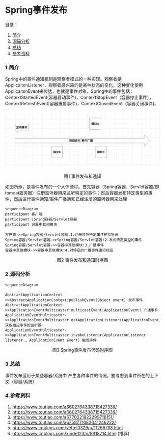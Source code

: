 # Spring事件发布

目录：

1. [简介][1]
2. [源码分析][2]
3. [总结][3]
4. [参考资料][4]



### 1.简介

Spring中的事件通知机制是观察者模式的一种实现。观察者是ApplicaitonListener，观察者感兴趣的是某种状态的变化，这种变化使用ApplicaitonEvent来传达，也就是事件对象。Spring中的事件包括 : ContextStartedEvent(容器启动事件)，ContextStopEvent（容器停止事件），ContextRefreshEvent(容器重启事件)，ContextClosedEvent（容器关闭事件)。

![](1.jpg)

<center>图1 事件发布和通知
</center>



如图所示，是事件发布的一个大体流程。首先容器（Spring容器，Servlet容器/即tomcat服务器）注册监听器用来监听特定的事件；然后容器发布特定类型的事件，然后进行事件通知/事件广播通知已经注册的监听器用来处理

```mermaid
sequenceDiagram
participant 客户端
participant Spring容器/Servlet容器
participant 容器中其他模块

客户端->>Spring容器/Servlet容器:1.注册监听特定事件的监听器
Spring容器/Servlet容器->>Spring容器/Servlet容器:2.发布特定类型的事件
Spring容器/Servlet容器->>容器中其他模块:3.广播事件
容器中其他模块->>容器中其他模块:4.对特定的广播事件进行相应
```

<center>图2 事件发布和通知时序图</center>



### 2.源码分析

```mermaid
sequenceDiagram

AbstractApplicationContext->>AbstractApplicationContext:publishEvent(Object event) 发布事件
AbstractApplicationContext->>ApplicationEventMulticaster:multicastEvent(ApplicationEvent) 广播事件
ApplicationEventMulticaster->>ApplicationEventMulticaster:getApplicationListeners(ApplicationEvent,ResolvableType) 获取相应事件的监听器
ApplicationEventMulticaster->>ApplicationEventMulticaster:invokeListener(ApplicationListener listener , ApplicationEvent event) 触发事件
```

<center>图3 Spring事件发布代码时序图</center>



### 3.总结

事件发布适用于某些容器/系统中 产生各种事件的情况。要考虑到事件所在的上下文（容器/系统）

### 4.参考资料

1. https://www.toutiao.com/a6602764338715427336/
2. https://www.toutiao.com/a6602764338715427336/
3. https://www.toutiao.com/a6770321822299718151/
4. https://www.toutiao.com/a6758771082041246222/
5. https://www.cnblogs.com/vettel0329/p/11269733.html
6. https://www.cnblogs.com/xinde123/p/8918714.html (推荐)





[1]: #1简介
[2]: #2源码分析
[3]: #3总结
[4]: #4参考资料

